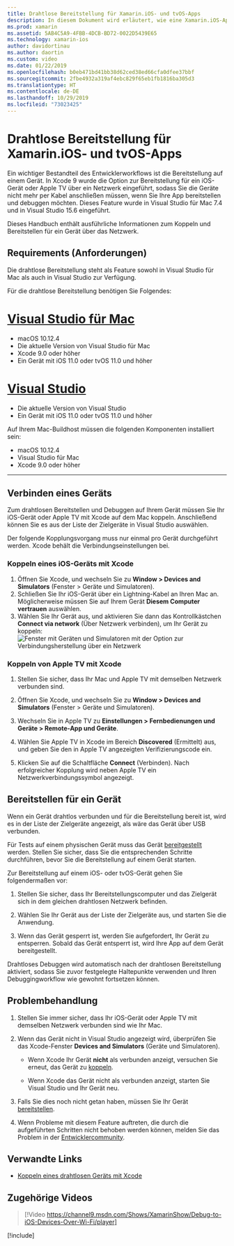 ```yaml
---
title: Drahtlose Bereitstellung für Xamarin.iOS- und tvOS-Apps
description: In diesem Dokument wird erläutert, wie eine Xamarin.iOS-App drahtlos über Visual Studio für Mac oder Visual Studio 2019 auf einem iOS-Gerät bereitgestellt werden kann.
ms.prod: xamarin
ms.assetid: 5AB4C5A9-4FBB-4DCB-BD72-0022D5439E65
ms.technology: xamarin-ios
author: davidortinau
ms.author: daortin
ms.custom: video
ms.date: 01/22/2019
ms.openlocfilehash: b0eb471bd41bb38d62ced38ed66cfa0dfee37bbf
ms.sourcegitcommit: 2fbe4932a319af4ebc829f65eb1fb1816ba305d3
ms.translationtype: HT
ms.contentlocale: de-DE
ms.lasthandoff: 10/29/2019
ms.locfileid: "73023425"
---
```

# <a name="wireless-deployment-for-xamarinios-and-tvos-apps"></a>Drahtlose Bereitstellung für Xamarin.iOS- und tvOS-Apps

Ein wichtiger Bestandteil des Entwicklerworkflows ist die Bereitstellung auf einem Gerät. In Xcode 9 wurde die Option zur Bereitstellung für ein iOS-Gerät oder Apple TV über ein Netzwerk eingeführt, sodass Sie die Geräte nicht mehr per Kabel anschließen müssen, wenn Sie Ihre App bereitstellen und debuggen möchten. Dieses Feature wurde in Visual Studio für Mac 7.4 und in Visual Studio 15.6 eingeführt.

Dieses Handbuch enthält ausführliche Informationen zum Koppeln und Bereitstellen für ein Gerät über das Netzwerk.

## <a name="requirements"></a>Requirements (Anforderungen)

Die drahtlose Bereitstellung steht als Feature sowohl in Visual Studio für Mac als auch in Visual Studio zur Verfügung.

Für die drahtlose Bereitstellung benötigen Sie Folgendes:

# <a name="visual-studio-for-mactabmacos"></a>[Visual Studio für Mac](#tab/macos)

- macOS 10.12.4
- Die aktuelle Version von Visual Studio für Mac
- Xcode 9.0 oder höher
- Ein Gerät mit iOS 11.0 oder tvOS 11.0 und höher

# <a name="visual-studiotabwindows"></a>[Visual Studio](#tab/windows)

- Die aktuelle Version von Visual Studio
- Ein Gerät mit iOS 11.0 oder tvOS 11.0 und höher

Auf Ihrem Mac-Buildhost müssen die folgenden Komponenten installiert sein:

- macOS 10.12.4
- Visual Studio für Mac
- Xcode 9.0 oder höher

-----

## <a name="connecting-a-device"></a>Verbinden eines Geräts

Zum drahtlosen Bereitstellen und Debuggen auf Ihrem Gerät müssen Sie Ihr iOS-Gerät oder Apple TV mit Xcode auf dem Mac koppeln. Anschließend können Sie es aus der Liste der Zielgeräte in Visual Studio auswählen. 

Der folgende Kopplungsvorgang muss nur einmal pro Gerät durchgeführt werden. Xcode behält die Verbindungseinstellungen bei.

<a name="pair" />

### <a name="pairing-an-ios-device-with-xcode"></a>Koppeln eines iOS-Geräts mit Xcode

1. Öffnen Sie Xcode, und wechseln Sie zu **Window > Devices and Simulators** (Fenster > Geräte und Simulatoren).
2. Schließen Sie Ihr iOS-Gerät über ein Lightning-Kabel an Ihren Mac an. Möglicherweise müssen Sie auf Ihrem Gerät **Diesem Computer vertrauen** auswählen.
3. Wählen Sie Ihr Gerät aus, und aktivieren Sie dann das Kontrollkästchen **Connect via network** (Über Netzwerk verbinden), um Ihr Gerät zu koppeln:  ![Fenster mit Geräten und Simulatoren mit der Option zur Verbindungsherstellung über ein Netzwerk](wireless-deployment-images/image2.png)

### <a name="pairing-an-apple-tv-with-xcode"></a>Koppeln von Apple TV mit Xcode

1. Stellen Sie sicher, dass Ihr Mac und Apple TV mit demselben Netzwerk verbunden sind.

2. Öffnen Sie Xcode, und wechseln Sie zu **Window > Devices and Simulators** (Fenster > Geräte und Simulatoren).

3. Wechseln Sie in Apple TV zu **Einstellungen > Fernbedienungen und Geräte > Remote-App und Geräte**.

4. Wählen Sie Apple TV in Xcode im Bereich **Discovered** (Ermittelt) aus, und geben Sie den in Apple TV angezeigten Verifizierungscode ein.

5. Klicken Sie auf die Schaltfläche **Connect** (Verbinden). Nach erfolgreicher Kopplung wird neben Apple TV ein Netzwerkverbindungssymbol angezeigt.

## <a name="deploy-to-a-device"></a>Bereitstellen für ein Gerät

Wenn ein Gerät drahtlos verbunden und für die Bereitstellung bereit ist, wird es in der Liste der Zielgeräte angezeigt, als wäre das Gerät über USB verbunden.

Für Tests auf einem physischen Gerät muss das Gerät [bereitgestellt](~/ios/get-started/installation/device-provisioning/index.md) werden. Stellen Sie sicher, dass Sie die entsprechenden Schritte durchführen, bevor Sie die Bereitstellung auf einem Gerät starten. 

Zur Bereitstellung auf einem iOS- oder tvOS-Gerät gehen Sie folgendermaßen vor:

1. Stellen Sie sicher, dass Ihr Bereitstellungscomputer und das Zielgerät sich in dem gleichen drahtlosen Netzwerk befinden. 

2. Wählen Sie Ihr Gerät aus der Liste der Zielgeräte aus, und starten Sie die Anwendung.

3. Wenn das Gerät gesperrt ist, werden Sie aufgefordert, Ihr Gerät zu entsperren. Sobald das Gerät entsperrt ist, wird Ihre App auf dem Gerät bereitgestellt.

Drahtloses Debuggen wird automatisch nach der drahtlosen Bereitstellung aktiviert, sodass Sie zuvor festgelegte Haltepunkte verwenden und Ihren Debuggingworkflow wie gewohnt fortsetzen können.

## <a name="troubleshooting"></a>Problembehandlung

1. Stellen Sie immer sicher, dass Ihr iOS-Gerät oder Apple TV mit demselben Netzwerk verbunden sind wie Ihr Mac.

2. Wenn das Gerät nicht in Visual Studio angezeigt wird, überprüfen Sie das Xcode-Fenster **Devices and Simulators** (Geräte und Simulatoren). 

    - Wenn Xcode Ihr Gerät **nicht** als verbunden anzeigt, versuchen Sie erneut, das Gerät zu [koppeln](#pair).

    - Wenn Xcode das Gerät nicht als verbunden anzeigt, starten Sie Visual Studio und Ihr Gerät neu.

3. Falls Sie dies noch nicht getan haben, müssen Sie Ihr Gerät [bereitstellen](~/ios/get-started/installation/device-provisioning/index.md).

4. Wenn Probleme mit diesem Feature auftreten, die durch die aufgeführten Schritten nicht behoben werden können, melden Sie das Problem in der [Entwicklercommunity](https://developercommunity.visualstudio.com/spaces/41/index.html).

## <a name="related-links"></a>Verwandte Links

- [Koppeln eines drahtlosen Geräts mit Xcode](https://help.apple.com/xcode/mac/9.0/index.html?localePath=en.lproj#/devbc48d1bad)

## <a name="related-video"></a>Zugehörige Videos

> [!Video https://channel9.msdn.com/Shows/XamarinShow/Debug-to-iOS-Devices-Over-Wi-Fi/player]

[!include[](~/essentials/includes/xamarin-show-essentials.md)]
